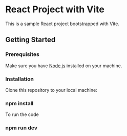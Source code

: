 # React Project with Vite

This is a sample React project bootstrapped with Vite.

## Getting Started

### Prerequisites

Make sure you have [Node.js](https://nodejs.org/) installed on your machine.

### Installation

Clone this repository to your local machine:

### npm install

To run the code

### npm run dev
